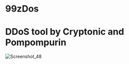 # 99zDos
# DDoS tool by Cryptonic and Pompompurin


![Screenshot_48](https://github.com/user-attachments/assets/2f0ab145-3f3e-423b-b631-3693f896603e)
